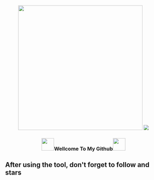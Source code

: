 <h4 align="center"> <img src="https://raw.githubusercontent.com/InYourG00D1/InYourG00D1/main/2unv.gif" width="400"> <img src="https://raw.githubusercontent.com/InYourG00D1/InYourG00D1/main/anime-kitty.gif"> </h4>
<h3 align="center"> <img src="https://raw.githubusercontent.com/InYourG00D1/InYourG00D1/master/3WyW.gif" width="40px">Wellcome To My Github<img src="https://raw.githubusercontent.com/InYourG00D1/InYourG00D1/master/3WyW.gif" width="40px"> </h4>

## After using the tool, don't forget to follow and stars
